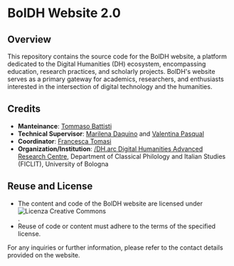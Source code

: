 # BolDH Website 2.0
 
## Overview
This repository contains the source code for the BolDH website, a platform dedicated to the Digital Humanities (DH) ecosystem, encompassing education, research practices, and scholarly projects. BolDH's website serves as a primary gateway for academics, researchers, and enthusiasts interested in the intersection of digital technology and the humanities.
 
## Credits
- **Manteinance**: [Tommaso Battisti](https://www.unibo.it/sitoweb/tommaso.battisti5)
- **Technical Supervisor**: [Marilena Daquino](https://www.unibo.it/sitoweb/marilena.daquino2) and [Valentina Pasqual](https://www.unibo.it/sitoweb/valentina.pasqual2)
- **Coordinator**: [Francesca Tomasi](https://www.unibo.it/sitoweb/francesca.tomasi)
- **Organization/Institution**: [/DH.arc Digital Humanities Advanced Research Centre](https://centri.unibo.it/dharc/en), Department of Classical Philology and Italian Studies (FICLIT), University of Bologna
 
## Reuse and License
 
- The content and code of the BolDH website are licensed under <img alt="Licenza Creative Commons" style="border-width:0; max-height: 5rem;margin-right: auto; margin-left: auto; display:block" src="http://i.creativecommons.org/l/by-nc-nd/3.0/88x31.png">.
- Reuse of code or content must adhere to the terms of the specified license.
 
For any inquiries or further information, please refer to the contact details provided on the website.
